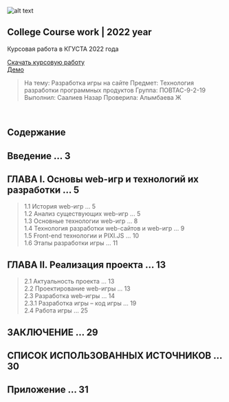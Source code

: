 ![alt text](https://pb.edu.pl/chec2020/wp-content/uploads/sites/47/2020/05/ksucta-baner.jpg)

## College Course work | 2022 year

Курсовая работа в КГУСТА 2022 года
<br />

<a id="raw-url" href="./course_work.docx" target="_blank" download>Скачать курсовую работу</a>
<br />
<a id="raw-url" target="_blank" href="https://samurai-io.web.app">Демо</a>
<br />

> На тему: Разработка игры на сайте
> Предмет: Технология разработки программных продуктов
> Группа: ПОВТАС-9-2-19
> Выполнил: Саалиев Назар
> Проверила: Алымбаева Ж

<br />

## Содержание
## Введение ...	3
## ГЛАВА I. Основы web-игр и технологий их разработки ...	5
> 1.1 История web-игр ...	5 <br />
> 1.2 Анализ существующих web-игр ...	5 <br />
> 1.3 Основные технологии web-игр ...	8 <br />
> 1.4 Технология разработки web-сайтов и web-игр ...	9 <br />
> 1.5 Front-end технологии и PIXI.JS ... 10 <br />
> 1.6 Этапы разработки игры ...	11 <br />
## ГЛАВА II. Реализация проекта ...	13 
> 2.1 Актуальность проекта ...	13 <br />
> 2.2 Проектирование web-игры ...	13 <br />
> 2.3 Разработка web-игры ...	14 <br />
> 2.3.1 Разработка игры – код игры ...	19 <br />
> 2.4 Работа игры ...	25 <br />
## ЗАКЛЮЧЕНИЕ ...	29
## СПИСОК ИСПОЛЬЗОВАННЫХ ИСТОЧНИКОВ ... 30
## Приложение ... 31
